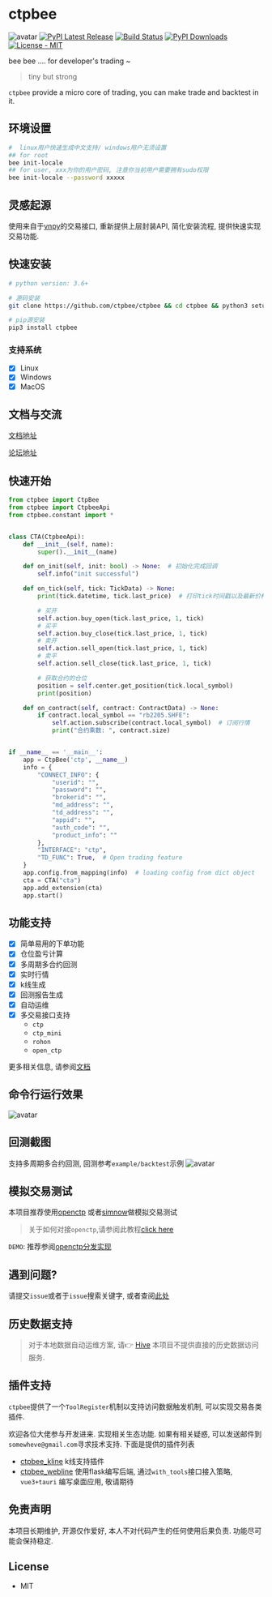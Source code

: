 # ctpbee

![avatar](source/ctpbee.png)
[![PyPI Latest Release](https://img.shields.io/pypi/v/ctpbee.svg)](https://pypi.org/project/ctpbee/)
[![Build Status](https://app.travis-ci.com/ctpbee/ctpbee.svg?branch=master)](https://app.travis-ci.com/ctpbee/ctpbee)
[![PyPI Downloads](https://img.shields.io/pypi/dm/ctpbee.svg?label=PyPI%20downloads)](
https://pypi.org/project/ctpbee/)
[![License - MIT](https://img.shields.io/pypi/l/ctpbee.svg)](https://github.com/ctpbee/ctpbee/blob/master/LICENSE)

bee bee .... for developer's trading ~
> tiny but strong

`ctpbee` provide a micro core of trading, you can make trade and backtest in it.

## 环境设置

```bash
#  linux用户快速生成中文支持/ windows用户无须设置 
## for root 
bee init-locale 
## for user, xxx为你的用户密码, 注意你当前用户需要拥有sudo权限 
bee init-locale --password xxxxx 

```

## 灵感起源

使用来自于[vnpy](https://github.com/vnpy/vnpy)的交易接口, 重新提供上层封装API, 简化安装流程, 提供快速实现交易功能.

## 快速安装

```bash
# python version: 3.6+

# 源码安装 
git clone https://github.com/ctpbee/ctpbee && cd ctpbee && python3 setup.py install  

# pip源安装
pip3 install ctpbee
```

### 支持系统

- [x] Linux
- [x] Windows
- [x] MacOS

## 文档与交流

[文档地址](http://docs.ctpbee.com)

[论坛地址](http://forum.ctpbee.com)

## 快速开始

```python
from ctpbee import CtpBee
from ctpbee import CtpbeeApi
from ctpbee.constant import *


class CTA(CtpbeeApi):
    def __init__(self, name):
        super().__init__(name)

    def on_init(self, init: bool) -> None:  # 初始化完成回调 
        self.info("init successful")

    def on_tick(self, tick: TickData) -> None:
        print(tick.datetime, tick.last_price)  # 打印tick时间戳以及最新价格 

        # 买开
        self.action.buy_open(tick.last_price, 1, tick)
        # 买平
        self.action.buy_close(tick.last_price, 1, tick)
        # 卖开
        self.action.sell_open(tick.last_price, 1, tick)
        # 卖平 
        self.action.sell_close(tick.last_price, 1, tick)

        # 获取合约的仓位
        position = self.center.get_position(tick.local_symbol)
        print(position)

    def on_contract(self, contract: ContractData) -> None:
        if contract.local_symbol == "rb2205.SHFE":
            self.action.subscribe(contract.local_symbol)  # 订阅行情 
            print("合约乘数: ", contract.size)


if __name__ == '__main__':
    app = CtpBee('ctp', __name__)
    info = {
        "CONNECT_INFO": {
            "userid": "",
            "password": "",
            "brokerid": "",
            "md_address": "",
            "td_address": "",
            "appid": "",
            "auth_code": "",
            "product_info": ""
        },
        "INTERFACE": "ctp",
        "TD_FUNC": True,  # Open trading feature
    }
    app.config.from_mapping(info)  # loading config from dict object
    cta = CTA("cta")
    app.add_extension(cta)
    app.start() 
```

## 功能支持

- [x] 简单易用的下单功能
- [x] 仓位盈亏计算
- [x] 多周期多合约回测
- [x] 实时行情
- [x] k线生成
- [x] 回测报告生成
- [x] 自动运维
- [x] 多交易接口支持
    - `ctp`
    - `ctp_mini`
    - `rohon`
    - `open_ctp`

更多相关信息, 请参阅[文档](http://docs.ctpbee.com)

## 命令行运行效果

![avatar](source/运行.png)

## 回测截图

支持多周期多合约回测, 回测参考`example/backtest`示例
![avatar](source/回测.png)

## 模拟交易测试

本项目推荐使用[openctp](https://github.com/openctp/openctp) 或者[simnow](https://www.simnow.com.cn/)做模拟交易测试

> 关于如何对接`openctp`,请参阅此教程[click here](source/openctp.md)


`DEMO`: 推荐参阅[openctp分发实现](examples/openctp)

## 遇到问题?

请提交`issue`或者于`issue`搜索关键字, 或者查阅[此处](http://docs.ctpbee.com/error.html)

## 历史数据支持

> 对于本地数据自动运维方案, 请👉 [Hive](https://github.com/ctpbee/hive)
> 本项目不提供直接的历史数据访问服务.

## 插件支持

`ctpbee`提供了一个`ToolRegister`机制以支持访问数据触发机制, 可以实现交易各类插件.

欢迎各位大佬参与开发进来. 实现相关生态功能.
如果有相关疑惑, 可以发送邮件到`somewheve@gmail.com`寻求技术支持.
下面是提供的插件列表

- [ctpbee_kline](https://github.com/ctpbee/ckline) k线支持插件
- [ctpbee_webline](https://github.com/ctpbee/webline) 使用flask编写后端, 通过`with_tools`接口接入策略, `vue3+tauri`
  编写桌面应用, 敬请期待

## 免责声明

本项目长期维护, 开源仅作爱好, 本人不对代码产生的任何使用后果负责. 功能尽可能会保持稳定.

## License

- MIT
